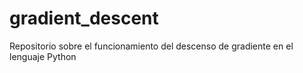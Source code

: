 # gradient_descent
Repositorio sobre el funcionamiento del descenso de gradiente en el lenguaje Python 
